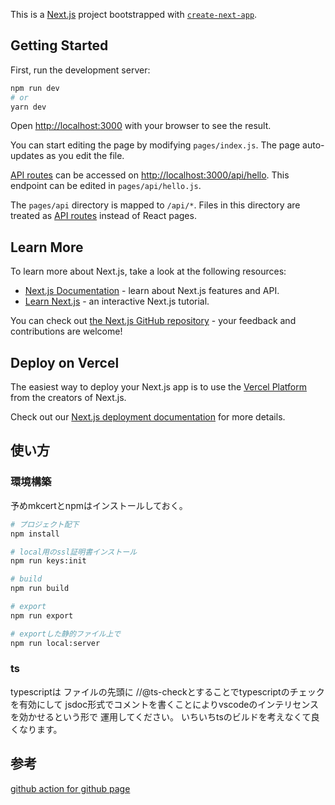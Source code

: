 This is a [Next.js](https://nextjs.org/) project bootstrapped with [`create-next-app`](https://github.com/vercel/next.js/tree/canary/packages/create-next-app).

## Getting Started

First, run the development server:

```bash
npm run dev
# or
yarn dev
```

Open [http://localhost:3000](http://localhost:3000) with your browser to see the result.

You can start editing the page by modifying `pages/index.js`. The page auto-updates as you edit the file.

[API routes](https://nextjs.org/docs/api-routes/introduction) can be accessed on [http://localhost:3000/api/hello](http://localhost:3000/api/hello). This endpoint can be edited in `pages/api/hello.js`.

The `pages/api` directory is mapped to `/api/*`. Files in this directory are treated as [API routes](https://nextjs.org/docs/api-routes/introduction) instead of React pages.

## Learn More

To learn more about Next.js, take a look at the following resources:

- [Next.js Documentation](https://nextjs.org/docs) - learn about Next.js features and API.
- [Learn Next.js](https://nextjs.org/learn) - an interactive Next.js tutorial.

You can check out [the Next.js GitHub repository](https://github.com/vercel/next.js/) - your feedback and contributions are welcome!

## Deploy on Vercel

The easiest way to deploy your Next.js app is to use the [Vercel Platform](https://vercel.com/new?utm_medium=default-template&filter=next.js&utm_source=create-next-app&utm_campaign=create-next-app-readme) from the creators of Next.js.

Check out our [Next.js deployment documentation](https://nextjs.org/docs/deployment) for more details.

## 使い方

### 環境構築

予めmkcertとnpmはインストールしておく。

```bash
# プロジェクト配下
npm install

# local用のssl証明書インストール
npm run keys:init

# build
npm run build

# export
npm run export

# exportした静的ファイル上で
npm run local:server
```

### ts

typescriptは
ファイルの先頭に
//@ts-checkとすることでtypescriptのチェックを有効にして
jsdoc形式でコメントを書くことによりvscodeのインテリセンスを効かせるという形で
運用してください。
いちいちtsのビルドを考えなくて良くなります。

## 参考

[github action for github page](https://github.com/marketplace/actions/github-pages-action)
